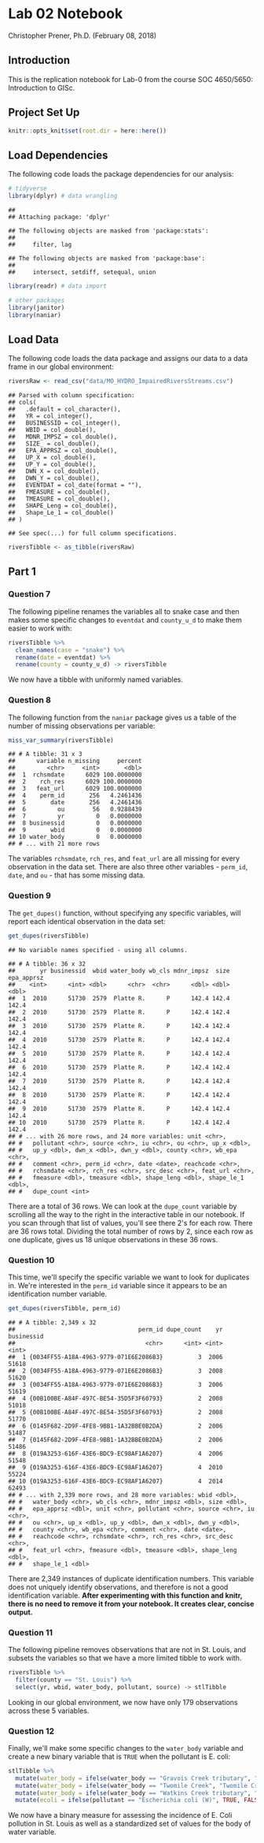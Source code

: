Lab 02 Notebook
================
Christopher Prener, Ph.D.
(February 08, 2018)

Introduction
------------

This is the replication notebook for Lab-0 from the course SOC 4650/5650: Introduction to GISc.

Project Set Up
--------------

``` r
knitr::opts_knit$set(root.dir = here::here())
```

Load Dependencies
-----------------

The following code loads the package dependencies for our analysis:

``` r
# tidyverse
library(dplyr) # data wrangling
```

    ## 
    ## Attaching package: 'dplyr'

    ## The following objects are masked from 'package:stats':
    ## 
    ##     filter, lag

    ## The following objects are masked from 'package:base':
    ## 
    ##     intersect, setdiff, setequal, union

``` r
library(readr) # data import

# other packages
library(janitor)
library(naniar)
```

Load Data
---------

The following code loads the data package and assigns our data to a data frame in our global environment:

``` r
riversRaw <- read_csv("data/MO_HYDRO_ImpairedRiversStreams.csv")
```

    ## Parsed with column specification:
    ## cols(
    ##   .default = col_character(),
    ##   YR = col_integer(),
    ##   BUSINESSID = col_integer(),
    ##   WBID = col_double(),
    ##   MDNR_IMPSZ = col_double(),
    ##   SIZE_ = col_double(),
    ##   EPA_APPRSZ = col_double(),
    ##   UP_X = col_double(),
    ##   UP_Y = col_double(),
    ##   DWN_X = col_double(),
    ##   DWN_Y = col_double(),
    ##   EVENTDAT = col_date(format = ""),
    ##   FMEASURE = col_double(),
    ##   TMEASURE = col_double(),
    ##   SHAPE_Leng = col_double(),
    ##   Shape_Le_1 = col_double()
    ## )

    ## See spec(...) for full column specifications.

``` r
riversTibble <- as_tibble(riversRaw)
```

Part 1
------

### Question 7

The following pipeline renames the variables all to snake case and then makes some specific changes to `eventdat` and `county_u_d` to make them easier to work with:

``` r
riversTibble %>%
  clean_names(case = "snake") %>%
  rename(date = eventdat) %>%
  rename(county = county_u_d) -> riversTibble
```

We now have a tibble with uniformly named variables.

### Question 8

The following function from the `naniar` package gives us a table of the number of missing observations per variable:

``` r
miss_var_summary(riversTibble)
```

    ## # A tibble: 31 x 3
    ##      variable n_missing     percent
    ##         <chr>     <int>       <dbl>
    ##  1  rchsmdate      6029 100.0000000
    ##  2    rch_res      6029 100.0000000
    ##  3   feat_url      6029 100.0000000
    ##  4    perm_id       256   4.2461436
    ##  5       date       256   4.2461436
    ##  6         ou        56   0.9288439
    ##  7         yr         0   0.0000000
    ##  8 businessid         0   0.0000000
    ##  9       wbid         0   0.0000000
    ## 10 water_body         0   0.0000000
    ## # ... with 21 more rows

The variables `rchsmdate`, `rch_res`, and `feat_url` are all missing for every observation in the data set. There are also three other variables - `perm_id`, `date`, and `ou` - that has some missing data.

### Question 9

The `get_dupes()` function, without specifying any specific variables, will report each identical observation in the data set:

``` r
get_dupes(riversTibble)
```

    ## No variable names specified - using all columns.

    ## # A tibble: 36 x 32
    ##       yr businessid  wbid water_body wb_cls mdnr_impsz  size epa_apprsz
    ##    <int>      <int> <dbl>      <chr>  <chr>      <dbl> <dbl>      <dbl>
    ##  1  2010      51730  2579  Platte R.      P      142.4 142.4      142.4
    ##  2  2010      51730  2579  Platte R.      P      142.4 142.4      142.4
    ##  3  2010      51730  2579  Platte R.      P      142.4 142.4      142.4
    ##  4  2010      51730  2579  Platte R.      P      142.4 142.4      142.4
    ##  5  2010      51730  2579  Platte R.      P      142.4 142.4      142.4
    ##  6  2010      51730  2579  Platte R.      P      142.4 142.4      142.4
    ##  7  2010      51730  2579  Platte R.      P      142.4 142.4      142.4
    ##  8  2010      51730  2579  Platte R.      P      142.4 142.4      142.4
    ##  9  2010      51730  2579  Platte R.      P      142.4 142.4      142.4
    ## 10  2010      51730  2579  Platte R.      P      142.4 142.4      142.4
    ## # ... with 26 more rows, and 24 more variables: unit <chr>,
    ## #   pollutant <chr>, source <chr>, iu <chr>, ou <chr>, up_x <dbl>,
    ## #   up_y <dbl>, dwn_x <dbl>, dwn_y <dbl>, county <chr>, wb_epa <chr>,
    ## #   comment <chr>, perm_id <chr>, date <date>, reachcode <chr>,
    ## #   rchsmdate <chr>, rch_res <chr>, src_desc <chr>, feat_url <chr>,
    ## #   fmeasure <dbl>, tmeasure <dbl>, shape_leng <dbl>, shape_le_1 <dbl>,
    ## #   dupe_count <int>

There are a total of 36 rows. We can look at the `dupe_count` variable by scrolling all the way to the right in the interactive table in our notebook. If you scan through that list of values, you'll see there 2's for each row. There are 36 rows total. Dividing the total number of rows by 2, since each row as one duplicate, gives us 18 unique observations in these 36 rows.

### Question 10

This time, we'll specify the specific variable we want to look for duplicates in. We're interested in the `perm_id` variable since it appears to be an identification number variable.

``` r
get_dupes(riversTibble, perm_id)
```

    ## # A tibble: 2,349 x 32
    ##                                   perm_id dupe_count    yr businessid
    ##                                     <chr>      <int> <int>      <int>
    ##  1 {0034FF55-A18A-4963-9779-071E6E2086B3}          3  2006      51618
    ##  2 {0034FF55-A18A-4963-9779-071E6E2086B3}          3  2008      51620
    ##  3 {0034FF55-A18A-4963-9779-071E6E2086B3}          3  2006      51619
    ##  4 {00B100BE-A84F-497C-BE54-35D5F3F60793}          2  2008      51018
    ##  5 {00B100BE-A84F-497C-BE54-35D5F3F60793}          2  2008      51770
    ##  6 {0145F682-2D9F-4FE8-9BB1-1A32BBE0B2DA}          2  2006      51487
    ##  7 {0145F682-2D9F-4FE8-9BB1-1A32BBE0B2DA}          2  2006      51486
    ##  8 {019A3253-616F-43E6-BDC9-EC98AF1A6207}          4  2006      51548
    ##  9 {019A3253-616F-43E6-BDC9-EC98AF1A6207}          4  2010      55224
    ## 10 {019A3253-616F-43E6-BDC9-EC98AF1A6207}          4  2014      62493
    ## # ... with 2,339 more rows, and 28 more variables: wbid <dbl>,
    ## #   water_body <chr>, wb_cls <chr>, mdnr_impsz <dbl>, size <dbl>,
    ## #   epa_apprsz <dbl>, unit <chr>, pollutant <chr>, source <chr>, iu <chr>,
    ## #   ou <chr>, up_x <dbl>, up_y <dbl>, dwn_x <dbl>, dwn_y <dbl>,
    ## #   county <chr>, wb_epa <chr>, comment <chr>, date <date>,
    ## #   reachcode <chr>, rchsmdate <chr>, rch_res <chr>, src_desc <chr>,
    ## #   feat_url <chr>, fmeasure <dbl>, tmeasure <dbl>, shape_leng <dbl>,
    ## #   shape_le_1 <dbl>

There are 2,349 instances of duplicate identification numbers. This variable does not uniquely identify observations, and therefore is not a good identification variable. **After experimenting with this function and knitr, there is no need to remove it from your notebook. It creates clear, concise output.**

### Question 11

The following pipeline removes observations that are not in St. Louis, and subsets the variables so that we have a more limited tibble to work with.

``` r
riversTibble %>%
  filter(county == "St. Louis") %>%
  select(yr, wbid, water_body, pollutant, source) -> stlTibble
```

Looking in our global environment, we now have only 179 observations across these 5 variables.

### Question 12

Finally, we'll make some specific changes to the `water_body` variable and create a new binary variable that is `TRUE` when the pollutant is E. coli:

``` r
stlTibble %>%
  mutate(water_body = ifelse(water_body == "Gravois Creek tributary", "Gravois Cr. tributary", water_body)) %>%
  mutate(water_body = ifelse(water_body == "Twomile Creek", "Twomile Cr.", water_body)) %>%
  mutate(water_body = ifelse(water_body == "Watkins Creek tributary", "Watkins Cr. tributary", water_body)) %>%
  mutate(ecoli = ifelse(pollutant == "Escherichia coli (W)", TRUE, FALSE)) -> stlTibble
```

We now have a binary measure for assessing the incidence of E. Coli pollution in St. Louis as well as a standardized set of values for the body of water variable.
